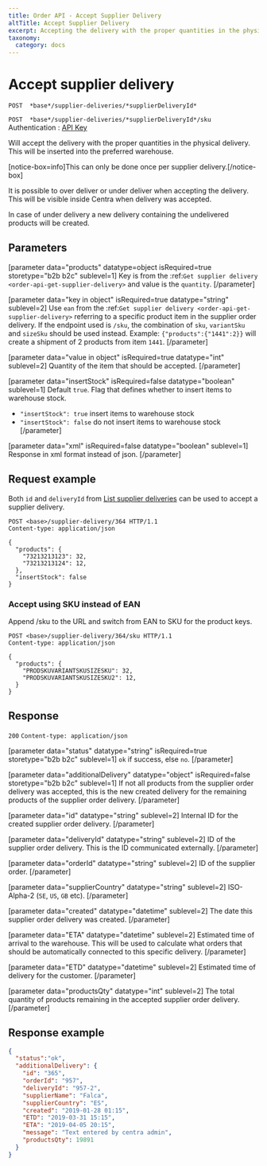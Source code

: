 ```yaml
---
title: Order API - Accept Supplier Delivery
altTitle: Accept Supplier Delivery
excerpt: Accepting the delivery with the proper quantities in the physical delivery
taxonomy:
  category: docs
---
```


# Accept supplier delivery

`POST  *base*/supplier-deliveries/*supplierDeliveryId*`

`POST  *base*/supplier-deliveries/*supplierDeliveryId*/sku`
Authentication : [API Key](/api-references/api-intro#authentication)

Will accept the delivery with the proper quantities in the physical delivery. This will be inserted into the preferred warehouse.

[notice-box=info]This can only be done once per supplier delivery.[/notice-box]

It is possible to over deliver or under deliver when accepting the delivery. This will be visible inside Centra when delivery was accepted.

In case of under delivery a new delivery containing the undelivered products will be created.

## Parameters

[parameter data="products" datatype=object isRequired=true storetype="b2b b2c" sublevel=1]
Key is from the :ref:`Get supplier delivery <order-api-get-supplier-delivery>` and value is the ``quantity``.
[/parameter]

[parameter data="key in object" isRequired=true datatype="string" sublevel=2]
Use ``ean`` from the :ref:`Get supplier delivery <order-api-get-supplier-delivery>` referring to a specific product item in the supplier order delivery.
If the endpoint used is ``/sku``, the combination of ``sku``, ``variantSku`` and ``sizeSku`` should be used instead.
Example: ``{"products":{"1441":2}}`` will create a shipment of 2 products from item ``1441``.
[/parameter]

[parameter data="value in object" isRequired=true datatype="int" sublevel=2]
Quantity of the item that should be accepted.
[/parameter]

[parameter data="insertStock" isRequired=false datatype="boolean" sublevel=1]
Default ``true``. Flag that defines whether to insert items to warehouse stock.
* ``"insertStock": true`` insert items to warehouse stock 
* ``"insertStock": false`` do not insert items to warehouse stock
[/parameter]

[parameter data="xml" isRequired=false datatype="boolean" sublevel=1]
Response in xml format instead of json.
[/parameter]

## Request example

Both `id` and `deliveryId` from [List supplier deliveries](/api-references/order-api/api-reference/list-supplier-deliveries) can be used to accept a supplier delivery.

```http
POST <base>/supplier-delivery/364 HTTP/1.1
Content-type: application/json

{
  "products": {
    "73213213123": 32,
    "73213213124": 12,
  },
  "insertStock": false
}
```

### Accept using SKU instead of EAN

Append /sku to the URL and switch from EAN to SKU for the product keys.

```http
POST <base>/supplier-delivery/364/sku HTTP/1.1
Content-type: application/json

{
  "products": {
    "PRODSKUVARIANTSKUSIZESKU": 32,
    "PRODSKUVARIANTSKUSIZESKU2": 12,
  }
}
```

## Response

`200` `Content-type: application/json`

[parameter data="status" datatype="string" isRequired=true storetype="b2b b2c" sublevel=1]
``ok`` if success, else ``no``.
[/parameter]

[parameter data="additionalDelivery" datatype="object" isRequired=false storetype="b2b b2c" sublevel=1]
If not all products from the supplier order delivery was accepted, this is the new created delivery for the remaining products of the supplier order delivery.
[/parameter]

[parameter data="id" datatype="string" sublevel=2]
Internal ID for the created supplier order delivery.
[/parameter]

[parameter data="deliveryId" datatype="string" sublevel=2]
ID of the supplier order delivery. This is the ID communicated externally.
[/parameter]

[parameter data="orderId" datatype="string" sublevel=2]
ID of the supplier order.
[/parameter]

[parameter data="supplierCountry" datatype="string" sublevel=2]
ISO-Alpha-2 (``SE``, ``US``, ``GB`` etc).
[/parameter]

[parameter data="created" datatype="datetime" sublevel=2]
The date this supplier order delivery was created.
[/parameter]

[parameter data="ETA" datatype="datetime" sublevel=2]
Estimated time of arrival to the warehouse. This will be used to calculate what orders that should be automatically connected to this specific delivery.
[/parameter]

[parameter data="ETD" datatype="datetime" sublevel=2]
Estimated time of delivery for the customer.
[/parameter]

[parameter data="productsQty" datatype="int" sublevel=2]
The total quantity of products remaining in the accepted supplier order delivery.
[/parameter]

## Response example

```json
{
  "status":"ok",
  "additionalDelivery": {
    "id": "365",
    "orderId": "957",
    "deliveryId": "957-2",
    "supplierName": "Falca",
    "supplierCountry": "ES",
    "created": "2019-01-28 01:15",
    "ETD": "2019-03-31 15:15",
    "ETA": "2019-04-05 20:15",
    "message": "Text entered by centra admin",
    "productsQty": 19891
  }
}
```

